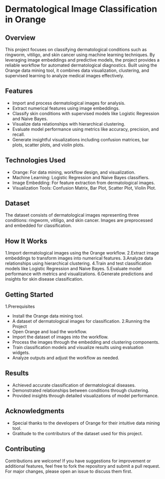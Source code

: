 # Dermatological Image Classification in Orange
## Overview
This project focuses on classifying dermatological conditions such as ringworm, vitiligo, and skin cancer using machine learning techniques. By leveraging image embeddings and predictive models, the project provides a reliable workflow for automated dermatological diagnostics. Built using the Orange data mining tool, it combines data visualization, clustering, and supervised learning to analyze medical images effectively.

## Features
  - Import and process dermatological images for analysis.
  - Extract numerical features using image embeddings.
  - Classify skin conditions with supervised models like Logistic Regression and Naive Bayes.
  - Visualize data relationships with hierarchical clustering.
  - Evaluate model performance using metrics like accuracy, precision, and recall.
  - Generate insightful visualizations including confusion matrices, bar plots, scatter plots, and violin plots.

## Technologies Used
  - Orange: For data mining, workflow design, and visualization.
  - Machine Learning: Logistic Regression and Naive Bayes classifiers.
  - Image Embedding: For feature extraction from dermatological images.
  - Visualization Tools: Confusion Matrix, Bar Plot, Scatter Plot, Violin Plot.

## Dataset
The dataset consists of dermatological images representing three conditions: ringworm, vitiligo, and skin cancer. Images are preprocessed and embedded for classification.

## How It Works
1.Import dermatological images using the Orange workflow.
2.Extract image embeddings to transform images into numerical features.
3.Analyze data relationships using hierarchical clustering.
4.Train and test classification models like Logistic Regression and Naive Bayes.
5.Evaluate model performance with metrics and visualizations.
6.Generate predictions and insights for skin disease classification.

## Getting Started
1.Prerequisites
  - Install the Orange data mining tool.
  - A dataset of dermatological images for classification.
2.Running the Project
  - Open Orange and load the workflow.
  - Import the dataset of images into the workflow.
  - Process the images through the embedding and clustering components.
  - Train classification models and visualize results using evaluation widgets.
  - Analyze outputs and adjust the workflow as needed.

## Results
  - Achieved accurate classification of dermatological diseases.
  - Demonstrated relationships between conditions through clustering.
  - Provided insights through detailed visualizations of model performance.

## Acknowledgments
  - Special thanks to the developers of Orange for their intuitive data mining tool.
  - Gratitude to the contributors of the dataset used for this project.

## Contributing
Contributions are welcome! If you have suggestions for improvement or additional features, feel free to fork the repository and submit a pull request. For major changes, please open an issue to discuss them first.
